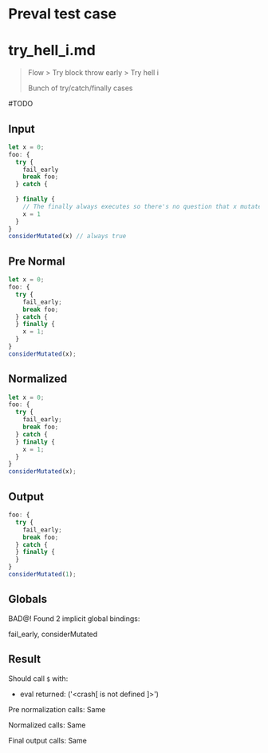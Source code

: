 # Preval test case

# try_hell_i.md

> Flow > Try block throw early > Try hell i
>
> Bunch of try/catch/finally cases

#TODO

## Input

`````js filename=intro
let x = 0;
foo: {
  try {
    fail_early
    break foo;
  } catch {
  
  } finally {
    // The finally always executes so there's no question that x mutates
    x = 1
  }
}
considerMutated(x) // always true
`````

## Pre Normal

`````js filename=intro
let x = 0;
foo: {
  try {
    fail_early;
    break foo;
  } catch {
  } finally {
    x = 1;
  }
}
considerMutated(x);
`````

## Normalized

`````js filename=intro
let x = 0;
foo: {
  try {
    fail_early;
    break foo;
  } catch {
  } finally {
    x = 1;
  }
}
considerMutated(x);
`````

## Output

`````js filename=intro
foo: {
  try {
    fail_early;
    break foo;
  } catch {
  } finally {
  }
}
considerMutated(1);
`````

## Globals

BAD@! Found 2 implicit global bindings:

fail_early, considerMutated

## Result

Should call `$` with:
 - eval returned: ('<crash[ <ref> is not defined ]>')

Pre normalization calls: Same

Normalized calls: Same

Final output calls: Same
